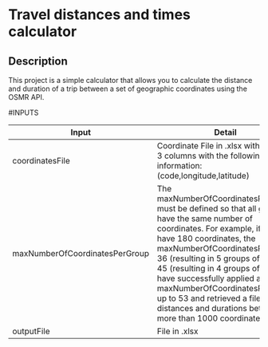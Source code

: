 # Travel distances and times calculator

## Description

This project is a simple calculator that allows you to calculate the distance and duration of a trip between a set of geographic coordinates using the OSMR API.

#INPUTS

| Input  | Detail |
| ------------- | ------------- |
| coordinatesFile  |  Coordinate File in .xlsx with at least 3 columns with the following information:(code,longitude,latitude)|
| maxNumberOfCoordinatesPerGroup | The maxNumberOfCoordinatesPerGroup must be defined so that all groups have the same number of coordinates. For example, if you have 180 coordinates, the maxNumberOfCoordinatesPerGroup 36 (resulting in 5 groups of 36) or 45 (resulting in 4 groups of 36). I have successfully applied a maxNumberOfCoordinatesPerGroup up to 53 and retrieved a file with distances and durations between more than 1000 coordinates.|
| outputFile  |  File in .xlsx |
